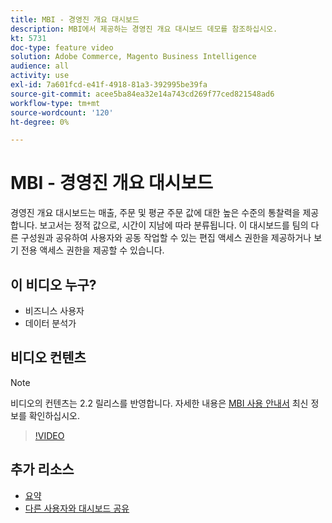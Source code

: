 ```yaml
---
title: MBI - 경영진 개요 대시보드
description: MBI에서 제공하는 경영진 개요 대시보드 데모를 참조하십시오.
kt: 5731
doc-type: feature video
solution: Adobe Commerce, Magento Business Intelligence
audience: all
activity: use
exl-id: 7a601fcd-e41f-4918-81a3-392995be39fa
source-git-commit: acee5ba84ea32e14a743cd269f77ced821548ad6
workflow-type: tm+mt
source-wordcount: '120'
ht-degree: 0%

---
```


# MBI - 경영진 개요 대시보드

경영진 개요 대시보드는 매출, 주문 및 평균 주문 값에 대한 높은 수준의 통찰력을 제공합니다. 보고서는 정적 값으로, 시간이 지남에 따라 분류됩니다. 이 대시보드를 팀의 다른 구성원과 공유하여 사용자와 공동 작업할 수 있는 편집 액세스 권한을 제공하거나 보기 전용 액세스 권한을 제공할 수 있습니다.

## 이 비디오 누구?

- 비즈니스 사용자
- 데이터 분석가

## 비디오 컨텐츠

>[!NOTE]
>
>비디오의 컨텐츠는 2.2 릴리스를 반영합니다. 자세한 내용은 [MBI 사용 안내서](https://docs.magento.com/mbi/) 최신 정보를 확인하십시오.

>[!VIDEO](https://video.tv.adobe.com/v/35986?quality=12&learn=on)

## 추가 리소스

- [요약](https://docs.magento.com/mbi/data-user/dashboards/dashboards-pro.html#executive-summary-guest-checkout-allowed)
- [다른 사용자와 대시보드 공유](https://docs.magento.com/mbi/data-user/dashboards/share-dashboard-with-users.html)
